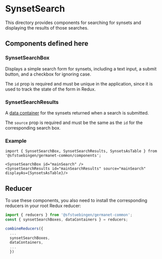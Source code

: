 # SynsetSearch

This directory provides components for searching for synsets and
displaying the results of those searches.

## Components defined here

### SynsetSearchBox

Displays a simple search form for synsets, including a text input, a
submit button, and a checkbox for ignoring case.

The `id` prop is required and must be unique in the application, since
it is used to track the state of the form in Redux.

### SynsetSearchResults

A [data container](../DataContainer) for the synsets returned when a
search is submitted.

The `source` prop is required and must be the same as the `id` for the
corresponding search box.

### Example

```
import { SynsetSearchBox, SynsetSearchResults, SynsetsAsTable } from '@sfstuebingen/germanet-common/components';

<SynsetSearchBox id="mainSearch" />
<SynsetSearchResults id="mainSearchResults" source="mainSearch" displayAs={SynsetsAsTable}/>
```

## Reducer

To use these components, you also need to install the corresponding
reducers in your root Redux reducer: 
```javascript
import { reducers } from '@sfstuebingen/germanet-common';
const { synsetSearchBoxes, dataContainers } = reducers;

combineReducers({
  ...
  synsetSearchBoxes,
  dataContainers,
  ...
  })
```

